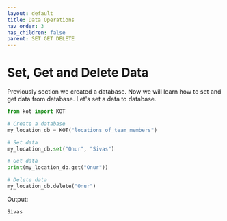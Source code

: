 ```yaml
---
layout: default
title: Data Operations
nav_order: 3
has_children: false
parent: SET GET DELETE
---
```


# Set, Get and Delete Data
Previously section we created a database. Now we will learn how to set and get data from database. Let's set a data to database.

```python
from kot import KOT

# Create a database
my_location_db = KOT("locations_of_team_members")

# Set data
my_location_db.set("Onur", "Sivas")

# Get data
print(my_location_db.get("Onur"))

# Delete data
my_location_db.delete("Onur")
```

Output:

```console
Sivas
```